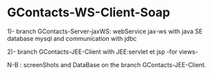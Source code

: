 # GContacts-WS-Client-Soap
1)- branch  GContacts-Server-jaxWS: webService jax-ws with java SE database mysql and communication with jdbc 

2)- branch GContacts-JEE-Client with JEE:servlet et jsp -for views-

N-B : screenShots and DataBase on the branch GContacts-JEE-Client.
